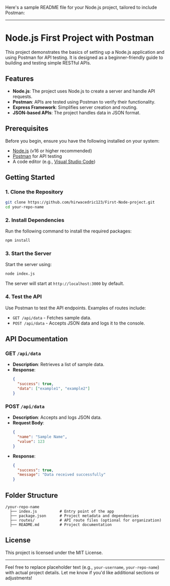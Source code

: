 Here's a sample README file for your Node.js project, tailored to include Postman:

---

# Node.js First Project with Postman

This project demonstrates the basics of setting up a Node.js application and using Postman for API testing. It is designed as a beginner-friendly guide to building and testing simple RESTful APIs.

## Features

- **Node.js**: The project uses Node.js to create a server and handle API requests.
- **Postman**: APIs are tested using Postman to verify their functionality.
- **Express Framework**: Simplifies server creation and routing.
- **JSON-based APIs**: The project handles data in JSON format.

## Prerequisites

Before you begin, ensure you have the following installed on your system:

- [Node.js](https://nodejs.org/) (v16 or higher recommended)
- [Postman](https://www.postman.com/) for API testing
- A code editor (e.g., [Visual Studio Code](https://code.visualstudio.com/))

## Getting Started

### 1. Clone the Repository
```bash
git clone https://github.com/hirwacedric123/First-Node-project.git
cd your-repo-name
```

### 2. Install Dependencies
Run the following command to install the required packages:
```bash
npm install
```

### 3. Start the Server
Start the server using:
```bash
node index.js
```
The server will start at `http://localhost:3000` by default.

### 4. Test the API
Use Postman to test the API endpoints. Examples of routes include:

- `GET /api/data` - Fetches sample data.
- `POST /api/data` - Accepts JSON data and logs it to the console.

## API Documentation

### GET `/api/data`
- **Description**: Retrieves a list of sample data.
- **Response**:
  ```json
  {
    "success": true,
    "data": ["example1", "example2"]
  }
  ```

### POST `/api/data`
- **Description**: Accepts and logs JSON data.
- **Request Body**:
  ```json
  {
    "name": "Sample Name",
    "value": 123
  }
  ```
- **Response**:
  ```json
  {
    "success": true,
    "message": "Data received successfully"
  }
  ```

## Folder Structure

```
/your-repo-name
  ├── index.js          # Entry point of the app
  ├── package.json      # Project metadata and dependencies
  ├── routes/           # API route files (optional for organization)
  ├── README.md         # Project documentation
```

## License

This project is licensed under the MIT License.

---

Feel free to replace placeholder text (e.g., `your-username`, `your-repo-name`) with actual project details. Let me know if you'd like additional sections or adjustments!
